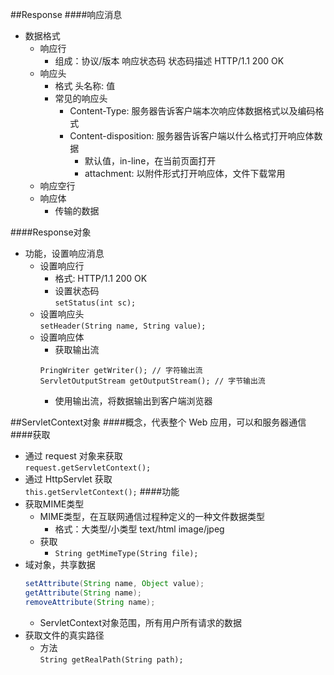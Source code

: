##Response
####响应消息
* 数据格式
    - 响应行
        - 组成：协议/版本 响应状态码 状态码描述 HTTP/1.1 200 OK
    - 响应头
        - 格式 头名称: 值
        - 常见的响应头
            - Content-Type: 服务器告诉客户端本次响应体数据格式以及编码格式
            - Content-disposition: 服务器告诉客户端以什么格式打开响应体数据
                - 默认值，in-line，在当前页面打开
                - attachment: 以附件形式打开响应体，文件下载常用
    - 响应空行
    - 响应体
        - 传输的数据

####Response对象
* 功能，设置响应消息
    - 设置响应行
        - 格式: HTTP/1.1 200 OK 
        - 设置状态码  
        `setStatus(int sc);`
    - 设置响应头  
        `setHeader(String name, String value);`
    - 设置响应体
        - 获取输出流
        ```
        PringWriter getWriter(); // 字符输出流
        ServletOutputStream getOutputStream(); // 字节输出流
        ```
        - 使用输出流，将数据输出到客户端浏览器
        
##ServletContext对象
####概念，代表整个 Web 应用，可以和服务器通信
####获取
* 通过 request 对象来获取  
`request.getServletContext();`
* 通过 HttpServlet 获取  
`this.getServletContext();`
####功能
* 获取MIME类型
    - MIME类型，在互联网通信过程种定义的一种文件数据类型
        - 格式：大类型/小类型 text/html image/jpeg
    - 获取  
        - `String getMimeType(String file);`
* 域对象，共享数据
    ``` java
    setAttribute(String name, Object value);
    getAttribute(String name);
    removeAttribute(String name);
    ```
    * ServletContext对象范围，所有用户所有请求的数据
* 获取文件的真实路径
    * 方法  
    `String getRealPath(String path);`